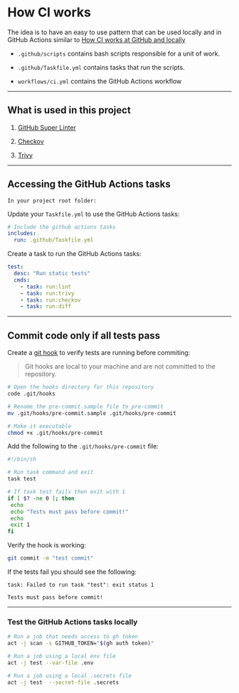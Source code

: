 # How CI works

The idea is to have an easy to use pattern that can be used locally and in GitHub Actions similar to [How CI works at GitHub and locally](https://github.com/github/scripts-to-rule-them-all)

- `.github/scripts` contains bash scripts responsible for a unit of work.

- `.github/Taskfile.yml` contains tasks that run the scripts.

- `workflows/ci.yml` contains the GitHub Actions workflow

---

## What is used in this project

1. [GitHub Super Linter](https://github.com/github/super-linter/blob/main/docs/run-linter-locally.md)

2. [Checkov](https://www.checkov.io/)

3. [Trivy](https://github.com/aquasecurity/trivy)

---

## Accessing the GitHub Actions tasks

`In your project root folder:`

Update your `Taskfile.yml` to use the GitHub Actions tasks:

```yaml
# Include the github actions tasks
includes:
  run: .github/Taskfile.yml
```

Create a task to run the GitHub Actions tasks:

```yaml
test:
  desc: "Run static tests"
  cmds:
    - task: run:lint
    - task: run:trivy
    - task: run:checkov
    - task: run:diff
```

---

## Commit code only if all tests pass

Create a [git hook](https://git-scm.com/book/en/v2/Customizing-Git-Git-Hooks) to verify tests are running before commiting:

> Git hooks are local to your machine and are not committed to the repository.

```bash
# Open the hooks directory for this repository
code .git/hooks
```

```bash
# Rename the pre-commit.sample file to pre-commit
mv .git/hooks/pre-commit.sample .git/hooks/pre-commit

# Make it executable
chmod +x .git/hooks/pre-commit
```

Add the following to the `.git/hooks/pre-commit` file:

```bash
#!/bin/sh

# Run task command and exit
task test

# If task test fails then exit with 1
if [ $? -ne 0 ]; then
 echo
 echo "Tests must pass before commit!"
 echo
 exit 1
fi
```

Verify the hook is working:

```bash
git commit -m "test commit"
```

If the tests fail you should see the following:

```shell
task: Failed to run task "test": exit status 1

Tests must pass before commit!
```

---

### Test the GitHub Actions tasks locally

```bash
# Run a job that needs access to gh token
act -j scan -s GITHUB_TOKEN="$(gh auth token)"

# Run a job using a local env file
act -j test --var-file .env

# Run a job using a local .secrets file
act -j test  --secret-file .secrets
```
